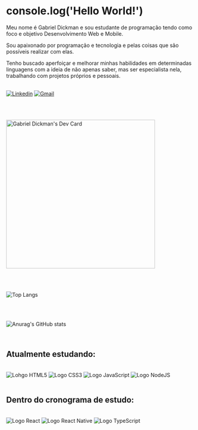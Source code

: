 # console.log('Hello World!')

Meu nome é Gabriel Dickman e sou estudante de programação tendo como foco e objetivo Desenvolvimento Web e Mobile.
<br>

Sou apaixonado por programação e tecnologia e pelas coisas que são possíveis realizar com elas.

Tenho buscado aperfoiçar e melhorar minhas habilidades em determinadas linguagens com a ideia de não apenas saber, mas ser especialista nela, trabalhando com projetos próprios e pessoais.
<br>
<br>

[![Linkedin](https://img.shields.io/badge/LinkedIn-0077B5?style=for-the-badge&logo=linkedin&logoColor=white
)](https://www.linkedin.com/in/gabriel-dickman-04b6a424b/)
[![Gmail](https://img.shields.io/badge/Gmail-D14836?style=for-the-badge&logo=gmail&logoColor=white)](mailto:gabrieldickman33@gmail.com)

<br>
<br>

<a href="https://app.daily.dev/gra_biels"><img src="https://api.daily.dev/devcards/6af6e72188e749d8b3e26a33dab62b09.png?r=eq7" width="400" alt="Gabriel Dickman's Dev Card"/></a>

<br>
<br>

![Top Langs](https://github-readme-stats.vercel.app/api/top-langs/?username=gabrieldickman&layout=compact)

<br>
<br>

![Anurag's GitHub stats](https://github-readme-stats.vercel.app/api?username=gabrieldickman&count_private=true&show_icons=true&theme=dark)

<br>


## Atualmente estudando:
<br>

<div>
<img alt="Lohgo HTML5"src="https://img.shields.io/badge/HTML5-E34F26?style=for-the-badge&logo=html5&logoColor=white">
<img alt="Logo CSS3"src=https://img.shields.io/badge/CSS3-1572B6?style=for-the-badge&logo=css3&logoColor=white>
<img alt="Logo JavaScript"src=https://img.shields.io/badge/JavaScript-F7DF1E?style=for-the-badge&logo=javascript&logoColor=black>
<img alt="Logo NodeJS" src="https://img.shields.io/badge/Node.js-43853D?style=for-the-badge&logo=node.js&logoColor=white">
<br>
<br>

## Dentro do cronograma de estudo: 
<br>

<div>
<img alt="Logo React" src="https://img.shields.io/badge/React-20232A?style=for-the-badge&logo=react&logoColor=61DAFB">
<img alt="Logo React Native" src="https://img.shields.io/badge/React_Native-20232A?style=for-the-badge&logo=react&logoColor=61DAFB">
<img alt="Logo TypeScript" src="https://img.shields.io/badge/TypeScript-007ACC?style=for-the-badge&logo=typescript&logoColor=white">


</div>

<br>
